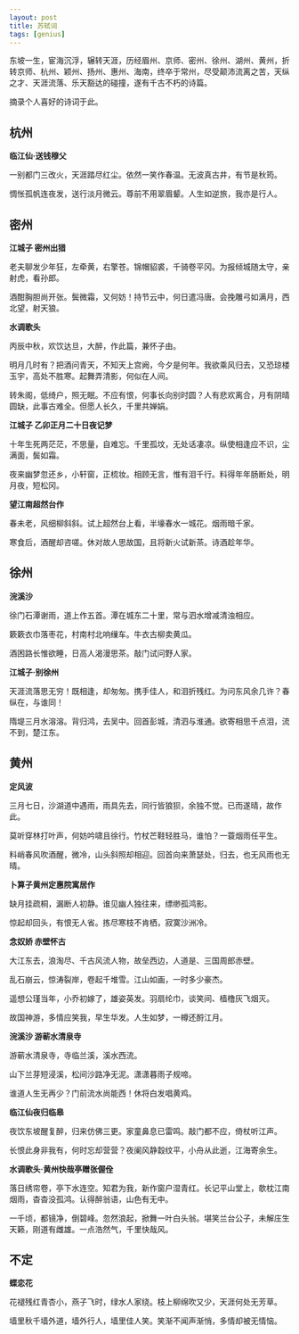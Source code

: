 ```yaml
---
layout: post
title: 苏轼词
tags: [genius]
---
```


东坡一生，宦海沉浮，辗转天涯，历经眉州、京师、密州、徐州、湖州、黄州，折转京师、杭州、颖州、扬州、惠州、海南，终卒于常州，尽受颠沛流离之苦，天纵之才、天涯流落、乐天豁达的碰撞，遂有千古不朽的诗篇。

摘录个人喜好的诗词于此。

## 杭州

**临江仙·送钱穆父**

一别都门三改火，天涯踏尽红尘。依然一笑作春温。无波真古井，有节是秋筠。

惆怅孤帆连夜发，送行淡月微云。尊前不用翠眉颦。人生如逆旅，我亦是行人。


## 密州

**江城子 密州出猎**

老夫聊发少年狂，左牵黄，右擎苍。锦帽貂裘，千骑卷平冈。为报倾城随太守，亲射虎，看孙郎。

酒酣胸胆尚开张。鬓微霜，又何妨！持节云中，何日遣冯唐。会挽雕弓如满月，西北望，射天狼。

**水调歌头**

丙辰中秋，欢饮达旦，大醉，作此篇，兼怀子由。

明月几时有？把酒问青天，不知天上宫阙，今夕是何年。我欲乘风归去，又恐琼楼玉宇，高处不胜寒。起舞弄清影，何似在人间。

转朱阁，低绮户，照无眠。不应有恨，何事长向别时圆？人有悲欢离合，月有阴晴圆缺，此事古难全。但愿人长久，千里共婵娟。

**江城子 乙卯正月二十日夜记梦**

十年生死两茫茫，不思量，自难忘。千里孤坟，无处话凄凉。纵使相逢应不识，尘满面，鬓如霜。

夜来幽梦忽还乡，小轩窗，正梳妆。相顾无言，惟有泪千行。料得年年肠断处，明月夜，短松冈。

**望江南超然台作**

春未老，风细柳斜斜。试上超然台上看，半壕春水一城花。烟雨暗千家。

寒食后，酒醒却咨嗟。休对故人思故国，且将新火试新茶。诗酒趁年华。


## 徐州

**浣溪沙**

徐门石潭谢雨，道上作五首。潭在城东二十里，常与泗水增减清浊相应。

簌簌衣巾落枣花，村南村北响缫车。牛衣古柳卖黄瓜。

酒困路长惟欲睡，日高人渴漫思茶。敲门试问野人家。

**江城子·别徐州**

天涯流落思无穷！既相逢，却匆匆。携手佳人，和泪折残红。为问东风余几许？春纵在，与谁同！

隋堤三月水溶溶。背归鸿，去吴中。回首彭城，清泗与淮通。欲寄相思千点泪，流不到，楚江东。


## 黄州

**定风波** 

三月七日，沙湖道中遇雨，雨具先去，同行皆狼狈，余独不觉。已而遂晴，故作此。 

莫听穿林打叶声，何妨吟啸且徐行。竹杖芒鞋轻胜马，谁怕？一蓑烟雨任平生。

料峭春风吹酒醒，微冷，山头斜照却相迎。回首向来萧瑟处，归去，也无风雨也无晴。

**卜算子黄州定惠院寓居作**

缺月挂疏桐，漏断人初静。谁见幽人独往来，缥缈孤鸿影。

惊起却回头，有恨无人省。拣尽寒枝不肯栖，寂寞沙洲冷。

**念奴娇 赤壁怀古**

大江东去，浪淘尽、千古风流人物，故垒西边，人道是、三国周郎赤壁。

乱石崩云，惊涛裂岸，卷起千堆雪。江山如画，一时多少豪杰。

遥想公瑾当年，小乔初嫁了，雄姿英发。羽扇纶巾，谈笑间、樯橹灰飞烟灭。

故国神游，多情应笑我，早生华发。人生如梦，一樽还酹江月。

**浣溪沙 游蕲水清泉寺**

游蕲水清泉寺，寺临兰溪，溪水西流。

山下兰芽短浸溪，松间沙路净无泥。潇潇暮雨子规啼。

谁道人生无再少？门前流水尚能西！休将白发唱黄鸡。

**临江仙夜归临皋**

夜饮东坡醒复醉，归来仿佛三更。家童鼻息已雷鸣。敲门都不应，倚杖听江声。

长恨此身非我有，何时忘却营营？夜阑风静縠纹平，小舟从此逝，江海寄余生。

**水调歌头·黄州快哉亭赠张偓佺**

落日绣帘卷，亭下水连空。知君为我，新作窗户湿青红。长记平山堂上，欹枕江南烟雨，杳杳没孤鸿。认得醉翁语，山色有无中。

一千顷，都镜净，倒碧峰。忽然浪起，掀舞一叶白头翁。堪笑兰台公子，未解庄生天籁，刚道有雌雄。一点浩然气，千里快哉风。


## 不定

**蝶恋花**

花褪残红青杏小，燕子飞时，绿水人家绕。枝上柳绵吹又少，天涯何处无芳草。

墙里秋千墙外道，墙外行人，墙里佳人笑。笑渐不闻声渐悄，多情却被无情恼。